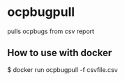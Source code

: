 # ocpbugpull

pulls ocpbugs from csv report

## How to use with docker
$ docker run ocpbugpull -f csvfile.csv
